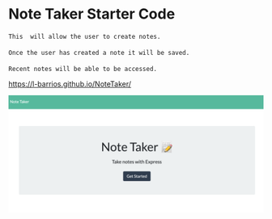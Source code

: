 # Note Taker Starter Code
```
This  will allow the user to create notes. 

Once the user has created a note it will be saved. 

Recent notes will be able to be accessed. 

```
https://l-barrios.github.io/NoteTaker/

![Images](NoteTaker.jpg)
